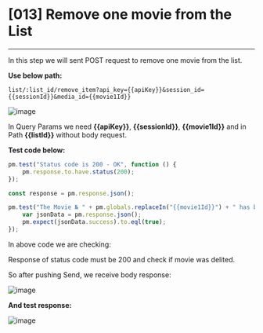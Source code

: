 # [013] Remove one movie from the List
___

In this step we will sent POST request to remove one movie from the list.

__Use below path:__
```
list/:list_id/remove_item?api_key={{apiKey}}&session_id={{sessionId}}&media_id={{movie1Id}}
```
![image](https://user-images.githubusercontent.com/122685448/231021015-fb0b7825-a2ca-43fa-a66c-3f773876bf5e.png)

In Query Params we need __{{apiKey}}__, __{{sessionId}}__, __{{movie1Id}}__ and in Path __{{listId}}__ without body request.

__Test code below:__
```js {.line-numbers}
pm.test("Status code is 200 - OK", function () {
    pm.response.to.have.status(200);
});

const response = pm.response.json();

pm.test("The Movie № " + pm.globals.replaceIn("{{movie1Id}}") + " has been removed from list № " + pm.globals.replaceIn("{{listId}}"), function () {
    var jsonData = pm.response.json();
    pm.expect(jsonData.success).to.eql(true);
});
```

In above code we are checking:

Response of status code must be 200 and check if movie was delited.

So after pushing Send, we receive body response:

![image](https://user-images.githubusercontent.com/122685448/231021028-f8c8c3f2-b399-4be0-9af0-f0371f426482.png)

__And test response:__
 
![image](https://user-images.githubusercontent.com/122685448/231021034-4ebc58c3-545c-43b5-8ac1-9f9e62f03462.png)


